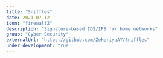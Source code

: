 ```yaml
---
title: "Sniffles"
date: 2021-07-12
icon: "firewall2"
description: "Signature-based IDS/IPS for home networks"
group: "Cyber Security"
externalUrl: "https://github.com/ZekeriyaAY/Sniffles"
under_development: true
---
```

